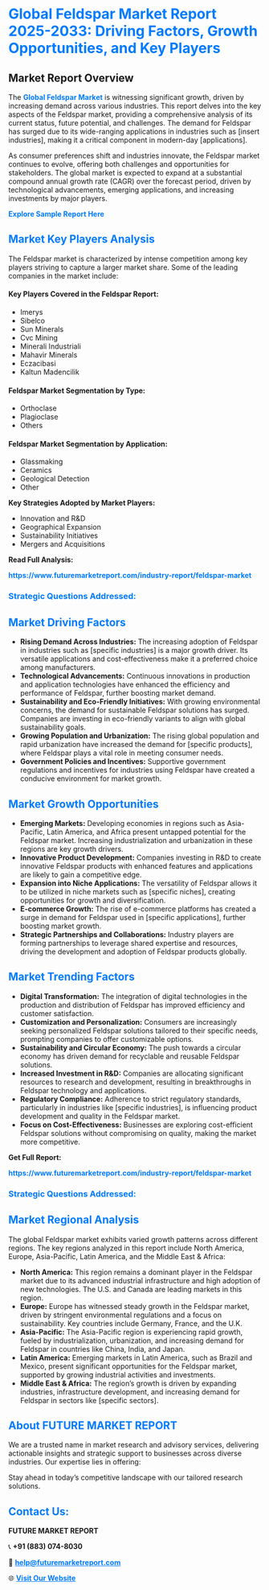 <h1 style="color: #007BFF;">Global Feldspar Market Report 2025-2033: Driving Factors, Growth Opportunities, and Key Players</h1>

<section id="overview">
<h2>Market Report Overview</h2>
<p>The <a href="https://www.futuremarketreport.com/industry-report/feldspar-market" style="color: #007BFF; text-decoration: none;"><strong>Global Feldspar Market</strong></a> is witnessing significant growth, driven by increasing demand across various industries. This report delves into the key aspects of the Feldspar market, providing a comprehensive analysis of its current status, future potential, and challenges. The demand for Feldspar has surged due to its wide-ranging applications in industries such as [insert industries], making it a critical component in modern-day [applications].</p>
<p>As consumer preferences shift and industries innovate, the Feldspar market continues to evolve, offering both challenges and opportunities for stakeholders. The global market is expected to expand at a substantial compound annual growth rate (CAGR) over the forecast period, driven by technological advancements, emerging applications, and increasing investments by major players.</p>
</section>

<section id="overview">
<p><a href="https://www.futuremarketreport.com/request-sample/reportId=31223" style="color: #007BFF; text-decoration: none;"><strong>Explore Sample Report Here</strong></a></p>
</section>

<section id="key-players">
<h2 style="color: #007BFF;">Market Key Players Analysis</h2>
<p>The Feldspar market is characterized by intense competition among key players striving to capture a larger market share. Some of the leading companies in the market include:</p>
<h4>Key Players Covered in the Feldspar Report:</h4>
<ul><li>Imerys</li><li>Sibelco</li><li>Sun Minerals</li><li>Cvc Mining</li><li>Minerali Industriali</li><li>Mahavir Minerals</li><li>Eczacibasi</li><li>Kaltun Madencilik</li></ul>
<h4>Feldspar Market Segmentation by Type:</h4>
<ul><li>Orthoclase</li><li>Plagioclase</li><li>Others</li></ul>

<h4>Feldspar Market Segmentation by Application:</h4>
<ul><li>Glassmaking</li><li>Ceramics</li><li>Geological Detection</li><li>Other</li></ul>
<p><strong>Key Strategies Adopted by Market Players:</strong></p>
<ul>
<li>Innovation and R&D</li>
<li>Geographical Expansion</li>
<li>Sustainability Initiatives</li>
<li>Mergers and Acquisitions</li>
</ul>
</section>

<section>
<p><strong>Read Full Analysis: </strong></p><a href="https://www.futuremarketreport.com/industry-report/feldspar-market" style="color: #007BFF; text-decoration: none;"><strong>https://www.futuremarketreport.com/industry-report/feldspar-market</strong></a>
<h3 style="color: #007BFF;">Strategic Questions Addressed:</h3>
</section>

<section id="driving-factors">
<h2 style="color: #007BFF;">Market Driving Factors</h2>
<ul>
<li><strong>Rising Demand Across Industries:</strong> The increasing adoption of Feldspar in industries such as [specific industries] is a major growth driver. Its versatile applications and cost-effectiveness make it a preferred choice among manufacturers.</li>
<li><strong>Technological Advancements:</strong> Continuous innovations in production and application technologies have enhanced the efficiency and performance of Feldspar, further boosting market demand.</li>
<li><strong>Sustainability and Eco-Friendly Initiatives:</strong> With growing environmental concerns, the demand for sustainable Feldspar solutions has surged. Companies are investing in eco-friendly variants to align with global sustainability goals.</li>
<li><strong>Growing Population and Urbanization:</strong> The rising global population and rapid urbanization have increased the demand for [specific products], where Feldspar plays a vital role in meeting consumer needs.</li>
<li><strong>Government Policies and Incentives:</strong> Supportive government regulations and incentives for industries using Feldspar have created a conducive environment for market growth.</li>
</ul>
</section>

<section id="growth-opportunities">
<h2 style="color: #007BFF;">Market Growth Opportunities</h2>
<ul>
<li><strong>Emerging Markets:</strong> Developing economies in regions such as Asia-Pacific, Latin America, and Africa present untapped potential for the Feldspar market. Increasing industrialization and urbanization in these regions are key growth drivers.</li>
<li><strong>Innovative Product Development:</strong> Companies investing in R&D to create innovative Feldspar products with enhanced features and applications are likely to gain a competitive edge.</li>
<li><strong>Expansion into Niche Applications:</strong> The versatility of Feldspar allows it to be utilized in niche markets such as [specific niches], creating opportunities for growth and diversification.</li>
<li><strong>E-commerce Growth:</strong> The rise of e-commerce platforms has created a surge in demand for Feldspar used in [specific applications], further boosting market growth.</li>
<li><strong>Strategic Partnerships and Collaborations:</strong> Industry players are forming partnerships to leverage shared expertise and resources, driving the development and adoption of Feldspar products globally.</li>
</ul>
</section>

<section id="trending-factors">
<h2 style="color: #007BFF;">Market Trending Factors</h2>
<ul>
<li><strong>Digital Transformation:</strong> The integration of digital technologies in the production and distribution of Feldspar has improved efficiency and customer satisfaction.</li>
<li><strong>Customization and Personalization:</strong> Consumers are increasingly seeking personalized Feldspar solutions tailored to their specific needs, prompting companies to offer customizable options.</li>
<li><strong>Sustainability and Circular Economy:</strong> The push towards a circular economy has driven demand for recyclable and reusable Feldspar solutions.</li>
<li><strong>Increased Investment in R&D:</strong> Companies are allocating significant resources to research and development, resulting in breakthroughs in Feldspar technology and applications.</li>
<li><strong>Regulatory Compliance:</strong> Adherence to strict regulatory standards, particularly in industries like [specific industries], is influencing product development and quality in the Feldspar market.</li>
<li><strong>Focus on Cost-Effectiveness:</strong> Businesses are exploring cost-efficient Feldspar solutions without compromising on quality, making the market more competitive.</li>
</ul>
</section>

<section>
<p><strong>Get Full Report: </strong></p><a href="https://www.futuremarketreport.com/industry-report/feldspar-market" style="color: #007BFF; text-decoration: none;"><strong>https://www.futuremarketreport.com/industry-report/feldspar-market</strong></a>
<h3 style="color: #007BFF;">Strategic Questions Addressed:</h3>
</section>


<section id="regional-analysis">
<h2 style="color: #007BFF;">Market Regional Analysis</h2>
<p>The global Feldspar market exhibits varied growth patterns across different regions. The key regions analyzed in this report include North America, Europe, Asia-Pacific, Latin America, and the Middle East & Africa:</p>
<ul>
<li><strong>North America:</strong> This region remains a dominant player in the Feldspar market due to its advanced industrial infrastructure and high adoption of new technologies. The U.S. and Canada are leading markets in this region.</li>
<li><strong>Europe:</strong> Europe has witnessed steady growth in the Feldspar market, driven by stringent environmental regulations and a focus on sustainability. Key countries include Germany, France, and the U.K.</li>
<li><strong>Asia-Pacific:</strong> The Asia-Pacific region is experiencing rapid growth, fueled by industrialization, urbanization, and increasing demand for Feldspar in countries like China, India, and Japan.</li>
<li><strong>Latin America:</strong> Emerging markets in Latin America, such as Brazil and Mexico, present significant opportunities for the Feldspar market, supported by growing industrial activities and investments.</li>
<li><strong>Middle East & Africa:</strong> The region’s growth is driven by expanding industries, infrastructure development, and increasing demand for Feldspar in sectors like [specific sectors].</li>
</ul>
</section>

<footer>
<h2 style="color: #007BFF;">About FUTURE MARKET REPORT</h2>
<p>We are a trusted name in market research and advisory services, delivering actionable insights and strategic support to businesses across diverse industries. Our expertise lies in offering:</p>

<p>Stay ahead in today’s competitive landscape with our tailored research solutions.</p>

<h2 style="color: #007BFF;">Contact Us:</h2>
<p><strong>FUTURE MARKET REPORT</strong></p>
<p>📞 <strong>+91 (883) 074-8030</strong></p>
<p>📧 <strong><a href="mailto:help@futuremarketreport.com" style="color: #007BFF;">help@futuremarketreport.com</a></strong></p>
<p>🌐 <strong><a href="https://www.futuremarketreport.com/" style="color: #007BFF;">Visit Our Website</a></strong></p>
</footer>